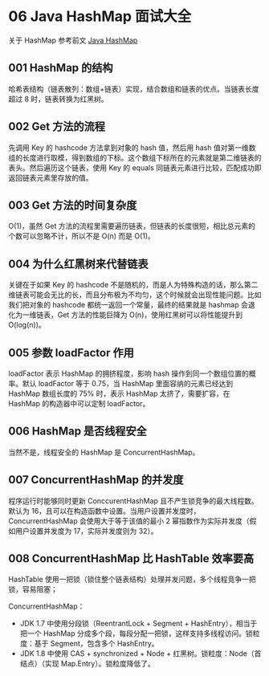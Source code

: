 # 06 Java HashMap 面试大全

关于 HashMap 参考前文 [Java HashMap](https://chanshiyu.gitbook.io/blog/hou-duan/java/14-java-hashmap)

## 001 HashMap 的结构

哈希表结构（链表散列：数组+链表）实现，结合数组和链表的优点。当链表长度超过 8 时，链表转换为红黑树。

## 002 Get 方法的流程

先调用 Key 的 hashcode 方法拿到对象的 hash 值，然后用 hash 值对第一维数组的长度进行取模，得到数组的下标。这个数组下标所在的元素就是第二维链表的表头。然后遍历这个链表，使用 Key 的 equals 同链表元素进行比较，匹配成功即返回链表元素里存放的值。

## 003 Get 方法的时间复杂度

O\(1\)，虽然 Get 方法的流程里需要遍历链表，但链表的长度很短，相比总元素的个数可以忽略不计，所以不是 O\(n\) 而是 O\(1\)。

## 004 为什么红黑树来代替链表

关键在于如果 Key 的 hashcode 不是随机的，而是人为特殊构造的话，那么第二维链表可能会无比的长，而且分布极为不均匀，这个时候就会出现性能问题。比如我们把对象的 hashcode 都统一返回一个常量，最终的结果就是 hashmap 会退化为一维链表，Get 方法的性能巨降为 O\(n\)，使用红黑树可以将性能提升到 O\(log\(n\)\)。

## 005 参数 loadFactor 作用

loadFactor 表示 HashMap 的拥挤程度，影响 hash 操作到同一个数组位置的概率。默认 loadFactor 等于 0.75，当 HashMap 里面容纳的元素已经达到 HashMap 数组长度的 75% 时，表示 HashMap 太挤了，需要扩容，在 HashMap 的构造器中可以定制 loadFactor。

## 006 HashMap 是否线程安全

当然不是，线程安全的 HashMap 是 ConcurrentHashMap。

## 007 ConcurrentHashMap 的并发度

程序运行时能够同时更新 ConccurentHashMap 且不产生锁竞争的最大线程数。默认为 16，且可以在构造函数中设置。当用户设置并发度时，ConcurrentHashMap 会使用大于等于该值的最小 2 幂指数作为实际并发度（假如用户设置并发度为 17，实际并发度则为 32）。

## 008 ConcurrentHashMap 比 HashTable 效率要高

HashTable 使用一把锁（锁住整个链表结构）处理并发问题，多个线程竞争一把锁，容易阻塞；

ConcurrentHashMap：

* JDK 1.7 中使用分段锁（ReentrantLock + Segment + HashEntry），相当于把一个 HashMap 分成多个段，每段分配一把锁，这样支持多线程访问。锁粒度：基于 Segment，包含多个 HashEntry。
* JDK 1.8 中使用 CAS + synchronized + Node + 红黑树。锁粒度：Node（首结点）（实现 Map.Entry）。锁粒度降低了。

